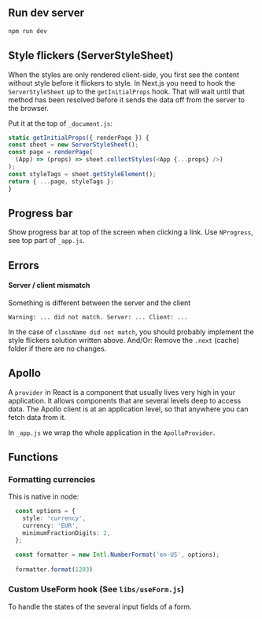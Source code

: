## Run dev server
```bash
npm run dev
```

## Style flickers (ServerStyleSheet)
When the styles are only rendered client-side, you first see the content without style before it flickers to style.
In Next.js you need to hook the `ServerStyleSheet` up to the `getInitialProps` hook.
That will wait until that method has been resolved before it sends the data off from the server to the browser.

Put it at the top of `_document.js`:
```ts
static getInitialProps({ renderPage }) {
const sheet = new ServerStyleSheet();
const page = renderPage(
  (App) => (props) => sheet.collectStyles(<App {...props} />)
);
const styleTags = sheet.getStyleElement();
return { ...page, styleTags };
}
```

## Progress bar
Show progress bar at top of the screen when clicking a link.
Use `NProgress`, see top part of `_app.js`.

## Errors

#### Server / client mismatch
Something is different between the server and the client
```
Warning: ... did not match. Server: ... Client: ...
```
In the case of `className did not match`, you should probably implement the style flickers solution written above.
And/Or: Remove the `.next` (cache) folder if there are no changes.

## Apollo
A `provider` in React is a component that usually lives very high in your application.
It allows components that are several levels deep to access data.
The Apollo client is at an application level, so that anywhere you can fetch data from it.

In `_app.js` we wrap the whole application in the `ApolloProvider`.

## Functions

### Formatting currencies
This is native in node:
```ts
  const options = {
    style: 'currency',
    currency: 'EUR',
    minimumFractionDigits: 2,
  };

  const formatter = new Intl.NumberFormat('en-US', options);
  
  formatter.format(1203)
```

### Custom UseForm hook (See `libs/useForm.js`)
To handle the states of the several input fields of a form.